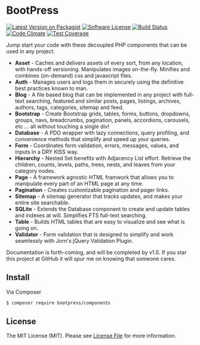 # BootPress

[![Latest Version on Packagist](https://img.shields.io/packagist/v/bootpress/components.svg?style=flat-square)](https://packagist.org/packages/bootpress/components)
[![Software License](https://img.shields.io/badge/license-MIT-brightgreen.svg?style=flat-square)](LICENSE.md)
[![Build Status](https://img.shields.io/travis/Kylob/BootPress/master.svg?style=flat-square)](https://travis-ci.org/Kylob/BootPress)
[![Code Climate](https://img.shields.io/codeclimate/github/Kylob/BootPress.svg?style=flat-square)](https://codeclimate.com/github/Kylob/BootPress)
[![Test Coverage](https://img.shields.io/codeclimate/coverage/github/Kylob/BootPress.svg?style=flat-square)](https://codeclimate.com/github/Kylob/BootPress/coverage)

Jump start your code with these decoupled PHP components that can be used in any project.

- **Asset** - Caches and delivers assets of every sort, from any location, with hands-off versioning.  Manipulates images on-the-fly.  Minifies and combines (on-demand) css and javascript files.
- **Auth** - Manages users and logs them in securely using the definitive best practices known to man.
- **Blog** - A file based blog that can be implemented in any project with full-text searching, featured and similar posts, pages, listings, archives, authors, tags, categories, sitemap and feed.
- **Bootstrap** - Create Bootstrap grids, tables, forms, buttons, dropdowns, groups, navs, breadcrumbs, pagination, panels, accordions, carousels, etc ... all without touching a single div!
- **Database** - A PDO wrapper with lazy connections, query profiling, and convenience methods that simplify and speed up your queries.
- **Form** - Coordinates form validation, errors, messages, values, and inputs in a DRY KISS way.
- **Hierarchy** - Nested Set benefits with Adjacency List effort.  Retrieve the children, counts, levels, paths, trees, nests, and leaves from your category nodes.
- **Page** - A framework agnostic HTML framwork that allows you to manipulate every part of an HTML page at any time.
- **Pagination** - Creates customizable pagination and pager links.
- **Sitemap** - A sitemap generator that tracks updates, and makes your entire site searchable.
- **SQLite** - Extends the Database component to create and update tables and indexes at will.  Simplifies FTS full-text searching.
- **Table** - Builds HTML tables that are easy to visualize and see what is going on.
- **Validator** - Form validation that is designed to simplify and work seamlessly with Jorn's jQuery Validation Plugin.

Documentation is forth-coming, and will be completed by v1.0.  If you star this project at GitHub it will spur me on knowing that someone cares.


## Install

Via Composer

``` bash
$ composer require bootpress/components
```

## License

The MIT License (MIT). Please see [License File](LICENSE.md) for more information.
